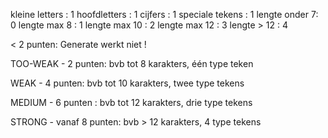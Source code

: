 kleine letters : 1
hoofdletters : 1
cijfers : 1
speciale tekens : 1
lengte onder 7: 0
lengte max 8 : 1
lengte max 10 : 2
lengte max 12 : 3
lengte > 12 : 4

< 2 punten: Generate werkt niet !

TOO-WEAK - 2 punten:
bvb tot 8 karakters, één type teken

WEAK - 4 punten:
bvb tot 10 karakters, twee type tekens

MEDIUM - 6 punten :
bvb tot 12 karakters, drie type tekens

STRONG - vanaf 8 punten:
bvb > 12 karakters, 4 type tekens
